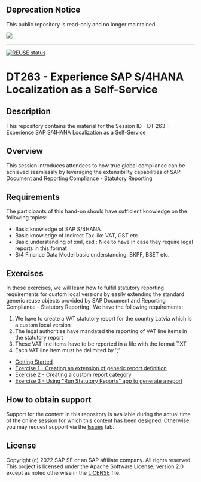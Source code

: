 ## Deprecation Notice

This public repository is read-only and no longer maintained.

![](https://img.shields.io/badge/STATUS-NOT%20CURRENTLY%20MAINTAINED-red.svg?longCache=true&style=flat)

---

[![REUSE status](https://api.reuse.software/badge/github.com/SAP-samples/teched2022-DT263)](https://api.reuse.software/info/github.com/SAP-samples/teched2022-DT263)

# DT263 - Experience SAP S/4HANA Localization as a Self-Service 

## Description

This repository contains the material for the Session ID - DT 263 - Experience SAP S/4HANA Localization as a Self-Service 

## Overview

This session introduces attendees to how true global compliance can be achieved seamlessly by leveraging the extensibility capabilities of SAP Document and Reporting Compliance - Statutory Reporting 

## Requirements

The participants of this hand-on should have sufficient knowledge on the following topics: 
- Basic knowledge of SAP S/4HANA 
- Basic knowledge of Indirect Tax like VAT, GST etc. 
- Basic understanding of xml, xsd : Nice to have in case they require legal reports in this format 
- S/4 Finance Data Model basic understanding: BKPF, BSET etc. 

## Exercises

In these exercises, we will learn how to fulfill statutory reporting requirements for custom local versions by easily extending the standard generic reuse objects provided by SAP Document and Reporting Compliance - Statutory Reporting   We have the following requirements:  

1. We have to create a VAT statutory report for the country Latvia which is a custom local version
2. The legal authorities have mandated the reporting of VAT line items in the statutory report
3. These VAT line items have to be reported in a file with the format TXT
4. Each VAT line item must be delimited by ';'

- [Getting Started](exercises/ex0/)
- [Exercise 1 - Creating an extension of generic report definition](exercises/ex1/)
- [Exercise 2 - Creating a custom report category](exercises/ex2/)
- [Exercise 3 - Using "Run Statutory Reports" app to generate a report](exercises/ex3/)


## How to obtain support

Support for the content in this repository is available during the actual time of the online session for which this content has been designed. Otherwise, you may request support via the [Issues](../../issues) tab.

## License
Copyright (c) 2022 SAP SE or an SAP affiliate company. All rights reserved. This project is licensed under the Apache Software License, version 2.0 except as noted otherwise in the [LICENSE](LICENSES/Apache-2.0.txt) file.
